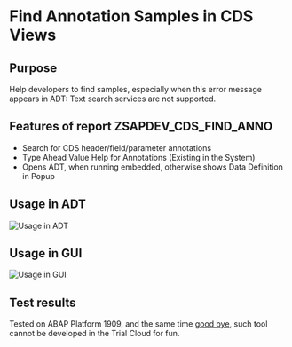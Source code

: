 # Find Annotation Samples in CDS Views

## Purpose

Help developers to find samples, especially when this error message appears in ADT: Text search services are not supported.

## Features of report ZSAPDEV_CDS_FIND_ANNO

- Search for CDS header/field/parameter annotations
- Type Ahead Value Help for Annotations (Existing in the System)
- Opens ADT, when running embedded, otherwise shows Data Definition in Popup

## Usage in ADT

![Usage in ADT](https://user-images.githubusercontent.com/20442467/197277616-bde794fd-55bb-40e5-aa75-bc55e0347ce8.gif)

## Usage in GUI

![Usage in GUI](https://user-images.githubusercontent.com/20442467/197277782-638cbe96-242a-43a2-917b-88c2fd5b836b.gif)

## Test results
Tested on ABAP Platform 1909, and the same time [good bye](https://blogs.sap.com/2021/02/15/sap-abap-platform-1909-developer-edition-available-soon/), such tool cannot be developed in the Trial Cloud for fun.
